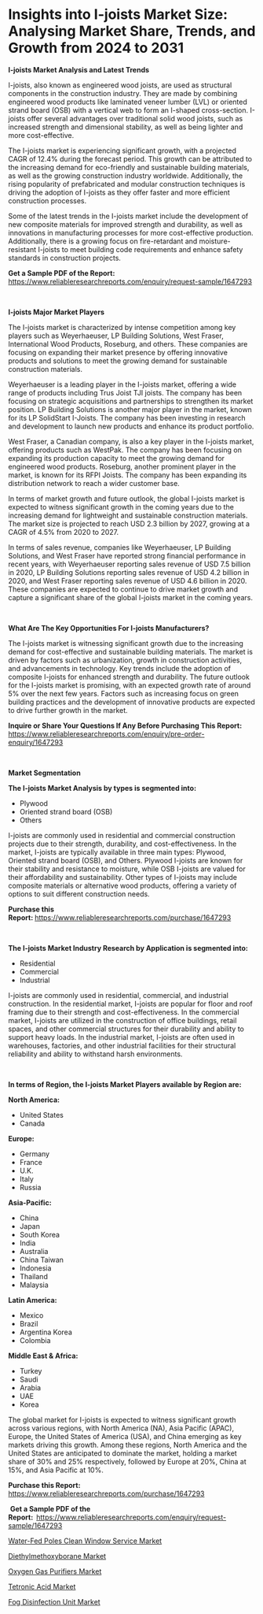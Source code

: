 <p><h1>Insights into I-joists Market Size: Analysing Market Share, Trends, and Growth from 2024 to 2031</h1></p><p><strong>I-joists Market Analysis and Latest Trends</strong></p>
<p><p>I-joists, also known as engineered wood joists, are used as structural components in the construction industry. They are made by combining engineered wood products like laminated veneer lumber (LVL) or oriented strand board (OSB) with a vertical web to form an I-shaped cross-section. I-joists offer several advantages over traditional solid wood joists, such as increased strength and dimensional stability, as well as being lighter and more cost-effective.</p><p>The I-joists market is experiencing significant growth, with a projected CAGR of 12.4% during the forecast period. This growth can be attributed to the increasing demand for eco-friendly and sustainable building materials, as well as the growing construction industry worldwide. Additionally, the rising popularity of prefabricated and modular construction techniques is driving the adoption of I-joists as they offer faster and more efficient construction processes.</p><p>Some of the latest trends in the I-joists market include the development of new composite materials for improved strength and durability, as well as innovations in manufacturing processes for more cost-effective production. Additionally, there is a growing focus on fire-retardant and moisture-resistant I-joists to meet building code requirements and enhance safety standards in construction projects.</p></p>
<p><strong>Get a Sample PDF of the Report:&nbsp;</strong> <a href="https://www.reliableresearchreports.com/enquiry/request-sample/1647293">https://www.reliableresearchreports.com/enquiry/request-sample/1647293</a></p>
<p>&nbsp;</p>
<p><strong>I-joists Major Market Players</strong></p>
<p><p>The I-joists market is characterized by intense competition among key players such as Weyerhaeuser, LP Building Solutions, West Fraser, International Wood Products, Roseburg, and others. These companies are focusing on expanding their market presence by offering innovative products and solutions to meet the growing demand for sustainable construction materials.</p><p>Weyerhaeuser is a leading player in the I-joists market, offering a wide range of products including Trus Joist TJI joists. The company has been focusing on strategic acquisitions and partnerships to strengthen its market position. LP Building Solutions is another major player in the market, known for its LP SolidStart I-Joists. The company has been investing in research and development to launch new products and enhance its product portfolio.</p><p>West Fraser, a Canadian company, is also a key player in the I-joists market, offering products such as WestPak. The company has been focusing on expanding its production capacity to meet the growing demand for engineered wood products. Roseburg, another prominent player in the market, is known for its RFPI Joists. The company has been expanding its distribution network to reach a wider customer base.</p><p>In terms of market growth and future outlook, the global I-joists market is expected to witness significant growth in the coming years due to the increasing demand for lightweight and sustainable construction materials. The market size is projected to reach USD 2.3 billion by 2027, growing at a CAGR of 4.5% from 2020 to 2027.</p><p>In terms of sales revenue, companies like Weyerhaeuser, LP Building Solutions, and West Fraser have reported strong financial performance in recent years, with Weyerhaeuser reporting sales revenue of USD 7.5 billion in 2020, LP Building Solutions reporting sales revenue of USD 4.2 billion in 2020, and West Fraser reporting sales revenue of USD 4.6 billion in 2020. These companies are expected to continue to drive market growth and capture a significant share of the global I-joists market in the coming years.</p></p>
<p>&nbsp;</p>
<p><strong>What Are The Key Opportunities For I-joists Manufacturers?</strong></p>
<p><p>The I-joists market is witnessing significant growth due to the increasing demand for cost-effective and sustainable building materials. The market is driven by factors such as urbanization, growth in construction activities, and advancements in technology. Key trends include the adoption of composite I-joists for enhanced strength and durability. The future outlook for the I-joists market is promising, with an expected growth rate of around 5% over the next few years. Factors such as increasing focus on green building practices and the development of innovative products are expected to drive further growth in the market.</p></p>
<p><strong>Inquire or Share Your Questions If Any Before Purchasing This Report:</strong> <a href="https://www.reliableresearchreports.com/enquiry/pre-order-enquiry/1647293">https://www.reliableresearchreports.com/enquiry/pre-order-enquiry/1647293</a></p>
<p>&nbsp;</p>
<p><strong>Market Segmentation</strong></p>
<p><strong>The I-joists Market Analysis by types is segmented into:</strong></p>
<p><ul><li>Plywood</li><li>Oriented strand board (OSB)</li><li>Others</li></ul></p>
<p><p>I-joists are commonly used in residential and commercial construction projects due to their strength, durability, and cost-effectiveness. In the market, I-joists are typically available in three main types: Plywood, Oriented strand board (OSB), and Others. Plywood I-joists are known for their stability and resistance to moisture, while OSB I-joists are valued for their affordability and sustainability. Other types of I-joists may include composite materials or alternative wood products, offering a variety of options to suit different construction needs.</p></p>
<p><strong>Purchase this Report:&nbsp;</strong><a href="https://www.reliableresearchreports.com/purchase/1647293">https://www.reliableresearchreports.com/purchase/1647293</a></p>
<p>&nbsp;</p>
<p><strong>The I-joists Market Industry Research by Application is segmented into:</strong></p>
<p><ul><li>Residential</li><li>Commercial</li><li>Industrial</li></ul></p>
<p><p>I-joists are commonly used in residential, commercial, and industrial construction. In the residential market, I-joists are popular for floor and roof framing due to their strength and cost-effectiveness. In the commercial market, I-joists are utilized in the construction of office buildings, retail spaces, and other commercial structures for their durability and ability to support heavy loads. In the industrial market, I-joists are often used in warehouses, factories, and other industrial facilities for their structural reliability and ability to withstand harsh environments.</p></p>
<p>&nbsp;</p>
<p><strong>In terms of Region, the I-joists Market Players available by Region are:</strong></p>
<p>
    <p> <strong> North America: </strong>
        <ul>
            <li>United States</li>
            <li>Canada</li>
        </ul>
        </p> 
    <p> <strong> Europe: </strong>
        <ul>
            <li>Germany</li>
            <li>France</li>
            <li>U.K.</li>
            <li>Italy</li>
            <li>Russia</li>
        </ul>
        </p> 
    <p> <strong> Asia-Pacific: </strong>
        <ul>
            <li>China</li>
            <li>Japan</li>
            <li>South Korea</li>
            <li>India</li>
            <li>Australia</li>
            <li>China Taiwan</li>
            <li>Indonesia</li>
            <li>Thailand</li>
            <li>Malaysia</li>
        </ul>
        </p> 
    <p> <strong> Latin America: </strong>
        <ul>
            <li>Mexico</li>
            <li>Brazil</li>
            <li>Argentina Korea</li>
            <li>Colombia</li>
        </ul>
        </p> 
    <p> <strong> Middle East & Africa: </strong>
        <ul>
            <li>Turkey</li>
            <li>Saudi</li>
            <li>Arabia</li>
            <li>UAE</li>
            <li>Korea</li>
        </ul>
    </p>
    </p>
<p><p>The global market for I-joists is expected to witness significant growth across various regions, with North America (NA), Asia Pacific (APAC), Europe, the United States of America (USA), and China emerging as key markets driving this growth. Among these regions, North America and the United States are anticipated to dominate the market, holding a market share of 30% and 25% respectively, followed by Europe at 20%, China at 15%, and Asia Pacific at 10%.</p></p>
<p><strong>Purchase this Report: </strong><a href="https://www.reliableresearchreports.com/purchase/1647293">https://www.reliableresearchreports.com/purchase/1647293</a></p>
<p>&nbsp;<strong>Get a Sample PDF of the Report:&nbsp;&nbsp;</strong><a href="https://www.reliableresearchreports.com/enquiry/request-sample/1647293">https://www.reliableresearchreports.com/enquiry/request-sample/1647293</a></p>
<p><strong></strong></p>
<p><p><a href="https://full-wildebeest-80b.notion.site/Water-Fed-Poles-Clean-Window-Service-Market-Research-Report-The-Key-To-Successful-Business-Strategy-b2fd719bfb844f2e8873a1c25b7f1c37">Water-Fed Poles Clean Window Service Market</a></p><p><a href="https://view.publitas.com/reportprime-1/diethylmethoxyborane-market-analysis-examines-its-scope-on-growth-opportunities-and-forecasted-trends-spanning-from-2024-to-2031/">Diethylmethoxyborane Market</a></p><p><a href="https://flame-sidecar-702.notion.site/Oxygen-Gas-Purifiers-Market-Insights-Market-Players-and-Forecast-Till-2031-46091efc9b7440979fe2c1925d8dc965">Oxygen Gas Purifiers Market</a></p><p><a href="https://view.publitas.com/reportprime-1/tetronic-acid-market-a-comprehensive-report-of-its-market-share-growth-trends-2024-2031/">Tetronic Acid Market</a></p><p><a href="https://pretty-mail-caf.notion.site/Fog-Disinfection-Unit-Market-Size-and-Growth-Market-Segmentation-Regional-and-Country-Breakdowns--b88faed91b2a4b1b8a26aafe77417b6c">Fog Disinfection Unit Market</a></p></p>